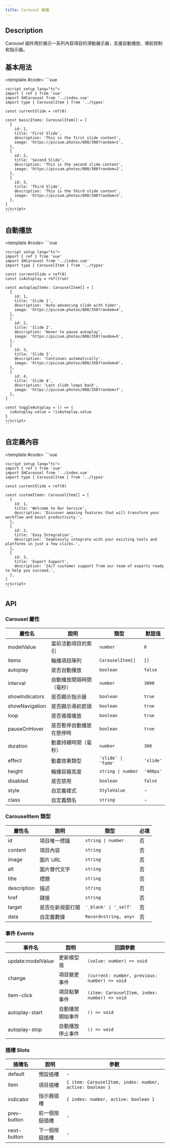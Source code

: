```yaml
---
title: Carousel 輪播
---
```


## Description

Carousel 組件用於展示一系列內容項目的滑動展示器，支援自動播放、導航控制和指示器。

## 基本用法

<Demo>
  <BasicDemo />

  <template #code>
    ```vue
    <template>
      <div class="demo">
        <h3>Basic Carousel</h3>
        <div class="demo__content">
          <SHCarousel
            v-model="currentSlide"
            :items="basicItems"
            height="300px"
            :autoplay="false"
          />
          <p class="mt-4">Current slide: {{ currentSlide + 1 }}</p>
        </div>
      </div>
    </template>

    <script setup lang="ts">
    import { ref } from 'vue'
    import SHCarousel from '../index.vue'
    import type { CarouselItem } from '../types'

    const currentSlide = ref(0)

    const basicItems: CarouselItem[] = [
      {
        id: 1,
        title: 'First Slide',
        description: 'This is the first slide content',
        image: 'https://picsum.photos/800/300?random=1',
      },
      {
        id: 2,
        title: 'Second Slide',
        description: 'This is the second slide content',
        image: 'https://picsum.photos/800/300?random=2',
      },
      {
        id: 3,
        title: 'Third Slide',
        description: 'This is the third slide content',
        image: 'https://picsum.photos/800/300?random=3',
      },
    ]
    </script>
    ```
  </template>
</Demo>

## 自動播放

<Demo>
  <AutoplayDemo />

  <template #code>
    ```vue
    <template>
      <div class="demo">
        <h3>Autoplay Carousel</h3>
        <div class="demo__content">
          <SHCarousel
            v-model="currentSlide"
            :items="autoplayItems"
            height="350px"
            :autoplay="true"
            :interval="2000"
            :pause-on-hover="true"
          />
          <div class="controls mt-4">
            <button @click="toggleAutoplay" class="btn">
              {{ isAutoplay ? 'Stop' : 'Start' }} Autoplay
            </button>
            <span class="ml-4">Current: {{ currentSlide + 1 }} / {{ autoplayItems.length }}</span>
          </div>
        </div>
      </div>
    </template>

    <script setup lang="ts">
    import { ref } from 'vue'
    import SHCarousel from '../index.vue'
    import type { CarouselItem } from '../types'

    const currentSlide = ref(0)
    const isAutoplay = ref(true)

    const autoplayItems: CarouselItem[] = [
      {
        id: 1,
        title: 'Slide 1',
        description: 'Auto-advancing slide with timer',
        image: 'https://picsum.photos/800/350?random=4',
      },
      {
        id: 2,
        title: 'Slide 2',
        description: 'Hover to pause autoplay',
        image: 'https://picsum.photos/800/350?random=5',
      },
      {
        id: 3,
        title: 'Slide 3',
        description: 'Continues automatically',
        image: 'https://picsum.photos/800/350?random=6',
      },
      {
        id: 4,
        title: 'Slide 4',
        description: 'Last slide loops back',
        image: 'https://picsum.photos/800/350?random=7',
      },
    ]

    const toggleAutoplay = () => {
      isAutoplay.value = !isAutoplay.value
    }
    </script>
    ```
  </template>
</Demo>

## 自定義內容

<Demo>
  <CustomContentDemo />

  <template #code>
    ```vue
    <template>
      <div class="demo">
        <h3>Carousel with Custom Content</h3>
        <div class="demo__content">
          <SHCarousel
            v-model="currentSlide"
            :items="customItems"
            height="250px"
            :show-indicators="false"
            effect="fade"
          >
            <template #item="{ item, active }">
              <div class="custom-item" :class="{ active }">
                <div class="custom-content">
                  <h2>{{ item.title }}</h2>
                  <p>{{ item.description }}</p>
                  <div class="custom-actions">
                    <button class="action-btn">Learn More</button>
                    <button class="action-btn secondary">Contact</button>
                  </div>
                </div>
              </div>
            </template>
          </SHCarousel>
        </div>
      </div>
    </template>

    <script setup lang="ts">
    import { ref } from 'vue'
    import SHCarousel from '../index.vue'
    import type { CarouselItem } from '../types'

    const currentSlide = ref(0)

    const customItems: CarouselItem[] = [
      {
        id: 1,
        title: 'Welcome to Our Service',
        description: 'Discover amazing features that will transform your workflow and boost productivity.',
      },
      {
        id: 2,
        title: 'Easy Integration',
        description: 'Seamlessly integrate with your existing tools and platforms in just a few clicks.',
      },
      {
        id: 3,
        title: 'Expert Support',
        description: '24/7 customer support from our team of experts ready to help you succeed.',
      },
    ]
    </script>
    ```
  </template>
</Demo>

## API

### Carousel 屬性

| 屬性名            | 說明                       | 類型                          | 默認值     |
| ----------------- | -------------------------- | ----------------------------- | ---------- |
| modelValue        | 當前活動項目的索引         | `number`                      | `0`        |
| items             | 輪播項目陣列               | `CarouselItem[]`              | `[]`       |
| autoplay          | 是否自動播放               | `boolean`                     | `false`    |
| interval          | 自動播放間隔時間（毫秒）   | `number`                      | `3000`     |
| showIndicators    | 是否顯示指示器             | `boolean`                     | `true`     |
| showNavigation    | 是否顯示導航箭頭           | `boolean`                     | `true`     |
| loop              | 是否循環播放               | `boolean`                     | `true`     |
| pauseOnHover      | 是否暫停自動播放在懸停時   | `boolean`                     | `true`     |
| duration          | 動畫持續時間（毫秒）       | `number`                      | `300`      |
| effect            | 動畫效果類型               | `'slide' \| 'fade'`           | `'slide'`  |
| height            | 輪播容器高度               | `string \| number`            | `'400px'`  |
| disabled          | 是否禁用                   | `boolean`                     | `false`    |
| style             | 自定義樣式                 | `StyleValue`                  | -          |
| class             | 自定義類名                 | `string`                      | -          |

### CarouselItem 類型

| 屬性名      | 說明           | 類型                    | 必填 |
| ----------- | -------------- | ----------------------- | ---- |
| id          | 項目唯一標識   | `string \| number`      | 否   |
| content     | 項目內容       | `string`                | 否   |
| image       | 圖片 URL       | `string`                | 否   |
| alt         | 圖片替代文字   | `string`                | 否   |
| title       | 標題           | `string`                | 否   |
| description | 描述           | `string`                | 否   |
| href        | 鏈接           | `string`                | 否   |
| target      | 是否在新視窗打開 | `'_blank' \| '_self'` | 否   |
| data        | 自定義數據     | `Record<string, any>`   | 否   |

### 事件 Events

| 事件名             | 說明               | 回調參數                                        |
| ------------------ | ------------------ | ----------------------------------------------- |
| update:modelValue  | 更新模型值         | `(value: number) => void`                       |
| change             | 項目變更事件       | `(current: number, previous: number) => void`   |
| item-click         | 項目點擊事件       | `(item: CarouselItem, index: number) => void`   |
| autoplay-start     | 自動播放開始事件   | `() => void`                                    |
| autoplay-stop      | 自動播放停止事件   | `() => void`                                    |

### 插槽 Slots

| 插槽名      | 說明         | 參數                                                      |
| ----------- | ------------ | --------------------------------------------------------- |
| default     | 預設插槽     | -                                                         |
| item        | 項目插槽     | `{ item: CarouselItem, index: number, active: boolean }` |
| indicator   | 指示器插槽   | `{ index: number, active: boolean }`                     |
| prev-button | 前一個按鈕插槽 | -                                                       |
| next-button | 下一個按鈕插槽 | -                                                       |

<script setup>
import { SHConfigProvider } from '@/index'
import BasicDemo from '@/components/Carousel/demos/Basic.vue'
import AutoplayDemo from '@/components/Carousel/demos/Autoplay.vue'
import CustomContentDemo from '@/components/Carousel/demos/CustomContent.vue'
</script>
